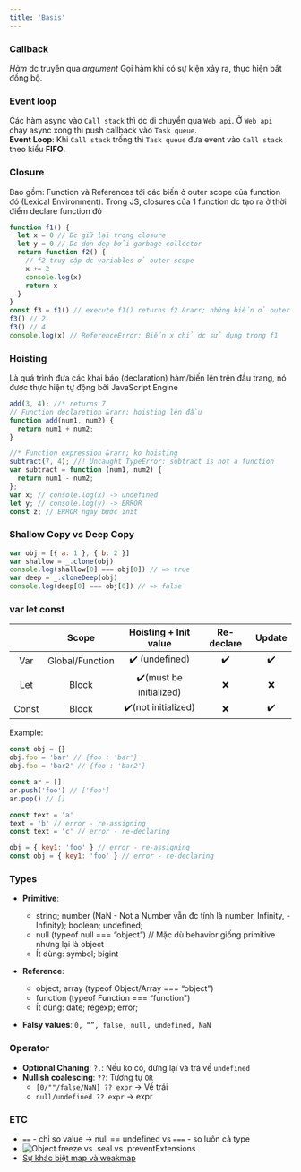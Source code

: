 ```yaml
---
title: 'Basis'
---
```


### Callback

_Hàm_ dc truyền qua _argument_
Gọi hàm khi có sự kiện xảy ra, thực hiện bất đồng bộ.

### Event loop

Các hàm async vào `Call stack` thì dc di chuyển qua `Web api`. Ở `Web api` chạy async xong thì push callback vào `Task queue`.  
**Event Loop**: Khi `Call stack` trống thì `Task queue` đưa event vào `Call stack` theo kiểu **FIFO**.

### Closure

Bao gồm: Function và References tới các biến ở outer scope của function đó (Lexical Environment). Trong JS, closures của 1 function dc tạo ra ở thời điểm declare function đó

```js
function f1() {
  let x = 0 // Dc giữ lại trong closure
  let y = 0 // Dc dọn dẹp bởi garbage collector
  return function f2() {
    // f2 truy cập dc variables ở outer scope
    x += 2
    console.log(x)
    return x
  }
}
const f3 = f1() // execute f1() returns f2 &rarr; những biến ở outer scope của f2 sẽ dc giữ lại.
f3() // 2
f3() // 4
console.log(x) // ReferenceError: Biến x chỉ dc sử dụng trong f1
```

### Hoisting

Là quá trình đưa các khai báo (declaration) hàm/biến lên trên đầu trang, nó được thực hiện tự động bởi JavaScript Engine

```js
add(3, 4); //* returns 7
// Function declaretion &rarr; hoisting lên đầu
function add(num1, num2) {
  return num1 + num2;
}

//* Function expression &rarr; ko hoisting
subtract(7, 4); //! Uncaught TypeError: subtract is not a function
var subtract = function (num1, num2) {
  return num1 - num2;
};
var x; // console.log(x) -> undefined
let y; // console.log(y) -> ERROR
const z; // ERROR ngay bước init
```

### Shallow Copy vs Deep Copy

```js
var obj = [{ a: 1 }, { b: 2 }]
var shallow = _.clone(obj)
console.log(shallow[0] === obj[0]) // => true
var deep = _.cloneDeep(obj)
console.log(deep[0] === obj[0]) // => false
```

### var let const

|       |      Scope      |  Hoisting + Init value  | Re-declare | Update |
| :---: | :-------------: | :---------------------: | :--------: | :----: |
|  Var  | Global/Function |     ✔️ (undefined)      |     ✔️     |   ✔️   |
|  Let  |      Block      | ✔️(must be initialized) |     ❌     |   ❌   |
| Const |      Block      |   ✔️(not initialized)   |     ❌     |   ✔️   |

Example:

```js
const obj = {}
obj.foo = 'bar' // {foo : 'bar'}
obj.foo = 'bar2' // {foo : 'bar2'}

const ar = []
ar.push('foo') // ['foo']
ar.pop() // []
```

```js
const text = 'a'
text = 'b' // error - re-assigning
const text = 'c' // error - re-declaring

obj = { key1: 'foo' } // error - re-assigning
const obj = { key1: 'foo' } // error - re-declaring
```

### Types

- **Primitive**:

  - string; number (NaN - Not a Number vẫn đc tính là number, Infinity, -Infinity); boolean; undefined;
  - null (typeof null === “object”) // Mặc dù behavior giống primitive nhưng lại là object
  - Ít dùng: symbol; bigint

- **Reference**:

  - object; array (typeof Object/Array === “object”)
  - function (typeof Function === “function")
  - Ít dùng: date; regexp; error;

- **Falsy values**: `0, “”, false, null, undefined, NaN`

### Operator

- **Optional Chaning**: `?.`: Nếu ko có, dừng lại và trả về `undefined`
- **Nullish coalescing**: `??`: Tương tự `OR`
  - `[0/""/false/NaN] ?? expr` &rarr; Vế trái
  - `null/undefined ?? expr` &rarr; expr

### ETC

- `==` - chỉ so value &rarr; null == undefined vs `===` - so luôn cả type
- ![Object.freeze vs .seal vs .preventExtensions ](https://imgur.com/SsK9doN.png)
- [Sự khác biệt map và weakmap](https://kieblog.vn/javascript-su-khac-biet-map-va-weakmap/)
